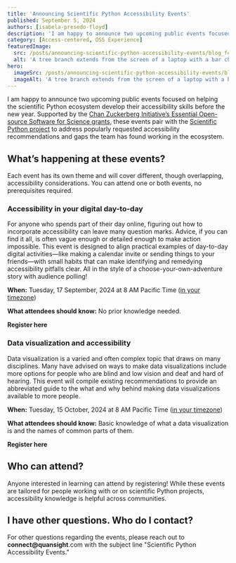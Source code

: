 ```yaml
---
title: 'Announcing Scientific Python Accessibility Events'
published: September 5, 2024
authors: [isabela-presedo-floyd]
description: 'I am happy to announce two upcoming public events focused on helping the scientific Python ecosystem develop their accessibility skills before the new year.'
category: [Access-centered, OSS Experience]
featuredImage:
  src: /posts/announcing-scientific-python-accessibility-events/blog_feature_1.png
  alt: 'A tree branch extends from the screen of a laptop with a bar chart.'
hero:
  imageSrc: /posts/announcing-scientific-python-accessibility-events/blog_feature_1.png
  imageAlt: 'A tree branch extends from the screen of a laptop with a bar chart.'
---
```


I am happy to announce two upcoming public events focused on helping the scientific Python ecosystem develop their accessibility skills before the new year. Supported by the [Chan Zuckerberg Initiative’s Essential Open-source Software for Science grants](https://chanzuckerberg.com/eoss/proposals/), these events pair with the [Scientific Python project](https://scientific-python.org/) to address popularly requested accessibility recommendations and gaps the team has found working in the ecosystem.

## What’s happening at these events?

Each event has its own theme and will cover different, though overlapping, accessibility considerations. You can attend one or both events, no prerequisites required.

### Accessibility in your digital day-to-day

For anyone who spends part of their day online, figuring out how to incorporate accessibility can leave many question marks. Advice, if you can find it all, is often vague enough or detailed enough to make action impossible. This event is designed to align practical examples of day-to-day digital activities—like making a calendar invite or sending things to your friends—with small habits that can make identifying and remedying accessibility pitfalls clear. All in the style of a choose-your-own-adventure story with audience polling!

**When:** Tuesday, 17 September, 2024 at 8 AM Pacific Time ([in your timezone](https://arewemeetingyet.com/Los%20Angeles/2024-09-17/08:00/Accessibility%20in%20your%20digital%20day-to-day%20with%20Scientific%20Python%20and%20Quansight%20Labs))

**What attendees should know:** No prior knowledge needed.

**Register here**

### Data visualization and accessibility

Data visualization is a varied and often complex topic that draws on many disciplines. Many have advised on ways to make data visualizations include more options for people who are blind and low vision and deaf and hard of hearing. This event will compile existing recommendations to provide an abbreviated guide to the what and why behind making data visualizations available to more people.

**When:** Tuesday, 15 October, 2024 at 8 AM Pacific Time ([in your timezone](https://arewemeetingyet.com/Los%20Angeles/2024-10-15/08:00/Data%20visualization%20and%20accessibility%20with%20Scientific%20Python%20and%20Quansight%20Labs))

**What attendees should know:** Basic knowledge of what a data visualization is and the names of common parts of them.

**Register here**

## Who can attend?

Anyone interested in learning can attend by registering! While these events are tailored for people working with or on scientific Python projects, accessibility knowledge is helpful across communities.

## I have other questions. Who do I contact?

For other questions regarding the events, please reach out to **connect@quansight**.com with the subject line "Scientific Python Accessibility Events."

